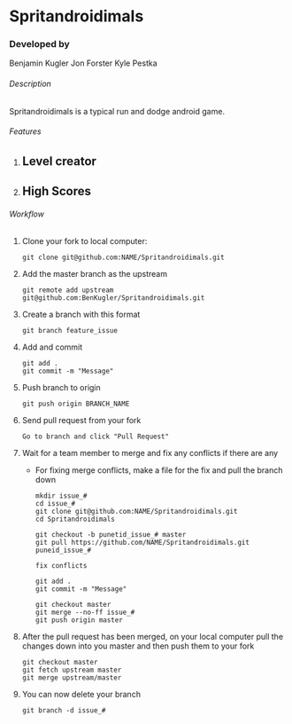 # Spritandroidimals

### Developed by 
Benjamin Kugler
Jon Forster
Kyle Pestka

###### Description
Spritandroidimals is a typical run and dodge android game.

###### Features
1. Level creator
	- 
2. High Scores
	- 

###### Workflow
1. Clone your fork to local computer:

	```
	git clone git@github.com:NAME/Spritandroidimals.git
	```
2. Add the master branch as the upstream

	```
	git remote add upstream git@github.com:BenKugler/Spritandroidimals.git
	```
3. Create a branch with this format

	```
	git branch feature_issue
	```
4. Add and commit

	```
	git add .
	git commit -m "Message"
	```
5. Push branch to origin

	```
	git push origin BRANCH_NAME
	```
6. Send pull request from your fork

	```
	Go to branch and click "Pull Request"
	```
7. Wait for a team member to merge and fix any conflicts if there are any
	* For fixing merge conflicts, make a file for the fix and pull the branch down
	
		```
		mkdir issue_#
		cd issue_#
		git clone git@github.com:NAME/Spritandroidimals.git
		cd Spritandroidimals

		git checkout -b punetid_issue_# master
		git pull https://github.com/NAME/Spritandroidimals.git puneid_issue_#

		fix conflicts

		git add .
		git commit -m "Message"

		git checkout master
		git merge --no-ff issue_#
		git push origin master
		```
8. After the pull request has been merged, on your local computer pull the changes down into you master and then push them to your fork

	```
	git checkout master
	git fetch upstream master
	git merge upstream/master
	```
9. You can now delete your branch

	```
	git branch -d issue_#
	```
